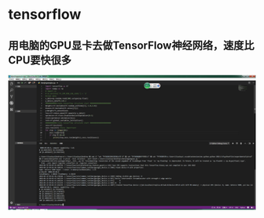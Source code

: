 # tensorflow


## 用电脑的GPU显卡去做TensorFlow神经网络，速度比CPU要快很多

![dasd](https://raw.githubusercontent.com/LiuXinyu12378/tensorflow/master/picture/QQ%E6%88%AA%E5%9B%BE20180919090435.png)
